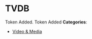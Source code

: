 # TVDB


Token Added. Token Added
**Categories**:

- [Video & Media](https://github/awesome-apis/awesome-apis#video-and-media)



